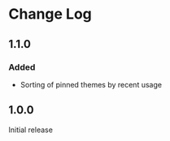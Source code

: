 # Change Log

## 1.1.0

### Added

- Sorting of pinned themes by recent usage

## 1.0.0

Initial release
